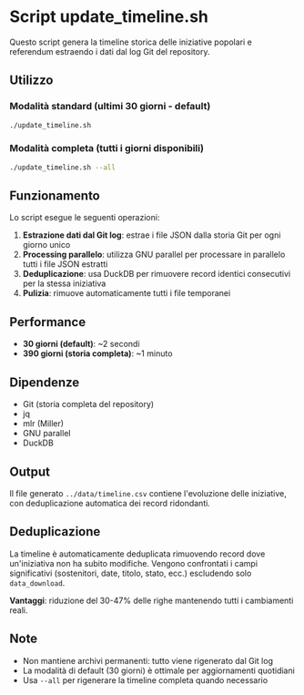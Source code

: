 # Script update_timeline.sh

Questo script genera la timeline storica delle iniziative popolari e referendum estraendo i dati dal log Git del repository.

## Utilizzo

### Modalità standard (ultimi 30 giorni - default)
```bash
./update_timeline.sh
```

### Modalità completa (tutti i giorni disponibili)
```bash
./update_timeline.sh --all
```

## Funzionamento

Lo script esegue le seguenti operazioni:

1. **Estrazione dati dal Git log**: estrae i file JSON dalla storia Git per ogni giorno unico
2. **Processing parallelo**: utilizza GNU parallel per processare in parallelo tutti i file JSON estratti
3. **Deduplicazione**: usa DuckDB per rimuovere record identici consecutivi per la stessa iniziativa
4. **Pulizia**: rimuove automaticamente tutti i file temporanei

## Performance

- **30 giorni (default)**: ~2 secondi
- **390 giorni (storia completa)**: ~1 minuto

## Dipendenze

- Git (storia completa del repository)
- jq
- mlr (Miller)
- GNU parallel
- DuckDB

## Output

Il file generato `../data/timeline.csv` contiene l'evoluzione delle iniziative, con deduplicazione automatica dei record ridondanti.

## Deduplicazione

La timeline è automaticamente deduplicata rimuovendo record dove un'iniziativa non ha subito modifiche. Vengono confrontati i campi significativi (sostenitori, date, titolo, stato, ecc.) escludendo solo `data_download`.

**Vantaggi**: riduzione del 30-47% delle righe mantenendo tutti i cambiamenti reali.

## Note

- Non mantiene archivi permanenti: tutto viene rigenerato dal Git log
- La modalità di default (30 giorni) è ottimale per aggiornamenti quotidiani
- Usa `--all` per rigenerare la timeline completa quando necessario
